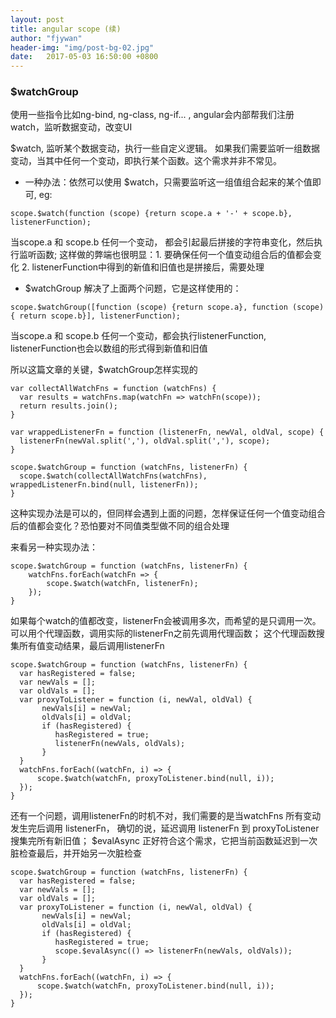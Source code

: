 ```yaml
---
layout: post
title: angular scope (续)
author: "fjywan"
header-img: "img/post-bg-02.jpg"
date:   2017-05-03 16:50:00 +0800
---
```


### $watchGroup

使用一些指令比如ng-bind, ng-class, ng-if...  , angular会内部帮我们注册watch，监听数据变动，改变UI

$watch, 监听某个数据变动，执行一些自定义逻辑。
如果我们需要监听一组数据变动，当其中任何一个变动，即执行某个函数。这个需求并非不常见。

- 一种办法：依然可以使用 $watch，只需要监听这一组值组合起来的某个值即可, eg:
```
scope.$watch(function (scope) {return scope.a + '-' + scope.b}, listenerFunction);
```
当scope.a 和 scope.b 任何一个变动， 都会引起最后拼接的字符串变化，然后执行监听函数;
这样做的弊端也很明显：1. 要确保任何一个值变动组合后的值都会变化 2. listenerFunction中得到的新值和旧值也是拼接后，需要处理
- $watchGroup 解决了上面两个问题，它是这样使用的：
```
scope.$watchGroup([function (scope) {return scope.a}, function (scope) { return scope.b}], listenerFunction);
```
当scope.a 和 scope.b 任何一个变动，都会执行listenerFunction, listenerFunction也会以数组的形式得到新值和旧值

所以这篇文章的关键，$watchGroup怎样实现的

  ```
var collectAllWatchFns = function (watchFns) {
    var results = watchFns.map(watchFn => watchFn(scope));
    return results.join();
}

var wrappedListenerFn = function (listenerFn, newVal, oldVal, scope) {
    listenerFn(newVal.split(','), oldVal.split(','), scope);
}

scope.$watchGroup = function (watchFns, listenerFn) {
    scope.$watch(collectAllWatchFns(watchFns), wrappedListenerFn.bind(null, listenerFn));
}
```
这种实现办法是可以的，但同样会遇到上面的问题，怎样保证任何一个值变动组合后的值都会变化？恐怕要对不同值类型做不同的组合处理

来看另一种实现办法：

```
scope.$watchGroup = function (watchFns, listenerFn) {
    watchFns.forEach(watchFn => {
        scope.$watch(watchFn, listenerFn);
    });
}
```
如果每个watch的值都改变，listenerFn会被调用多次，而希望的是只调用一次。
可以用个代理函数，调用实际的listenerFn之前先调用代理函数；
这个代理函数搜集所有值变动结果，最后调用listenerFn

  ```
scope.$watchGroup = function (watchFns, listenerFn) {
    var hasRegistered = false;
    var newVals = [];
    var oldVals = [];
    var proxyToListener = function (i, newVal, oldVal) {
         newVals[i] = newVal;
         oldVals[i] = oldVal;
         if (hasRegistered) {
            hasRegistered = true;
            listenerFn(newVals, oldVals);
         }
    }
    watchFns.forEach((watchFn, i) => {
        scope.$watch(watchFn, proxyToListener.bind(null, i));
    });
}
```
还有一个问题，调用listenerFn的时机不对，我们需要的是当watchFns 所有变动发生完后调用 listenerFn，
确切的说，延迟调用 listenerFn 到 proxyToListener 搜集完所有新旧值；
$evalAsync 正好符合这个需求，它把当前函数延迟到一次脏检查最后，并开始另一次脏检查
  ```
scope.$watchGroup = function (watchFns, listenerFn) {
    var hasRegistered = false;
    var newVals = [];
    var oldVals = [];
    var proxyToListener = function (i, newVal, oldVal) {
         newVals[i] = newVal;
         oldVals[i] = oldVal;
         if (hasRegistered) {
            hasRegistered = true;
            scope.$evalAsync(() => listenerFn(newVals, oldVals));
         }
    }
    watchFns.forEach((watchFn, i) => {
        scope.$watch(watchFn, proxyToListener.bind(null, i));
    });
}
```


